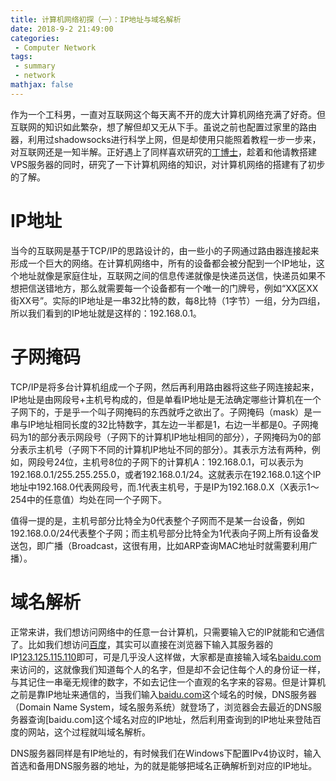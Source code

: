 ```yaml
---
title: 计算机网络初探（一）：IP地址与域名解析
date: 2018-9-2 21:49:00
categories:
 - Computer Network
tags: 
 - summary
 - network
mathjax: false
---
```


作为一个工科男，一直对互联网这个每天离不开的庞大计算机网络充满了好奇。但互联网的知识如此繁杂，想了解但却又无从下手。虽说之前也配置过家里的路由器，利用过shadowsocks进行科学上网，但是却使用只能照着教程一步一步来，对互联网还是一知半解。正好遇上了同样喜欢研究的[丁博士](http://blog.chauncey.ml/wordpress)，趁着和他请教搭建VPS服务器的同时，研究了一下计算机网络的知识，对计算机网络的搭建有了初步的了解。

# IP地址

当今的互联网是基于TCP/IP的思路设计的，由一些小的子网通过路由器连接起来形成一个巨大的网络。在计算机网络中，所有的设备都会被分配到一个IP地址，这个地址就像是家庭住址，互联网之间的信息传递就像是快递员送信，快递员如果不想把信送错地方，那么就需要每一个设备都有一个唯一的门牌号，例如“XX区XX街XX号”。实际的IP地址是一串32比特的数，每8比特（1字节）一组，分为四组，所以我们看到的IP地址就是这样的：192.168.0.1。

# 子网掩码

TCP/IP是将多台计算机组成一个子网，然后再利用路由器将这些子网连接起来，IP地址是由网段号+主机号构成的，但是单看IP地址是无法确定哪些计算机在一个子网下的，于是乎一个叫子网掩码的东西就呼之欲出了。子网掩码（mask）是一串与IP地址相同长度的32比特数字，其左边一半都是1，右边一半都是0。子网掩码为1的部分表示网段号（子网下的计算机IP地址相同的部分），子网掩码为0的部分表示主机号（子网下不同的计算机IP地址不同的部分）。其表示方法有两种，例如，网段号24位，主机号8位的子网下的计算机A：192.168.0.1，可以表示为192.168.0.1/255.255.255.0，或者192.168.0.1/24。这就表示在192.168.0.1这个IP地址中192.168.0代表网段号，而.1代表主机号，于是IP为192.168.0.X（X表示1～254中的任意值）均处在同一个子网下。

值得一提的是，主机号部分比特全为0代表整个子网而不是某一台设备，例如192.168.0.0/24代表整个子网；而主机号部分比特全为1代表向子网上所有设备发送包，即广播（Broadcast，这很有用，比如ARP查询MAC地址时就需要利用广播）。

# 域名解析

正常来讲，我们想访问网络中的任意一台计算机，只需要输入它的IP就能和它通信了。比如我们想访问[百度](baidu.com)，其实可以直接在浏览器下输入其服务器的IP[123.125.115.110](123.125.115.110)即可，可是几乎没人这样做，大家都是直接输入域名[baidu.com](baidu.com)来访问的，这就像我们知道每个人的名字，但是却不会记住每个人的身份证一样，与其记住一串毫无规律的数字，不如去记住一个直观的名字来的容易。但是计算机之前是靠IP地址来通信的，当我们输入[baidu.com](baidu.com)这个域名的时候，DNS服务器（Domain Name System，域名服务系统）就登场了，浏览器会去最近的DNS服务器查询[baidu.com]这个域名对应的IP地址，然后利用查询到的IP地址来登陆百度的网站，这个过程就叫域名解析。

DNS服务器同样是有IP地址的，有时候我们在Windows下配置IPv4协议时，输入首选和备用DNS服务器的地址，为的就是能够把域名正确解析到对应的IP地址。